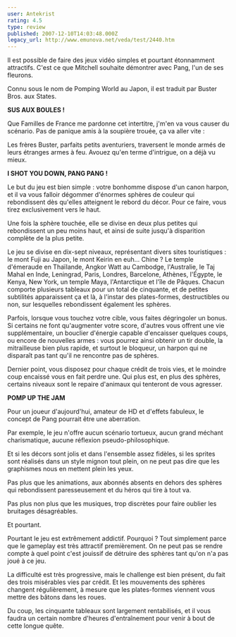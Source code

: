 ```yaml
---
user: Antekrist
rating: 4.5
type: review
published: 2007-12-10T14:03:48.000Z
legacy_url: http://www.emunova.net/veda/test/2440.htm
---
```

Il est possible de faire des jeux vidéo simples et pourtant étonnamment attractifs. C'est ce que Mitchell souhaite démontrer avec Pang, l'un de ses fleurons.  

Connu sous le nom de Pomping World au Japon, il est traduit par Buster Bros. aux States.  

  

**SUS AUX BOULES !**  

Que Familles de France me pardonne cet intertitre, j'm'en va vous causer du scénario. Pas de panique amis à la soupière trouée, ça va aller vite :   

Les frères Buster, parfaits petits aventuriers, traversent le monde armés de leurs étranges armes à feu. Avouez qu'en terme d'intrigue, on a déjà vu mieux.  

  

**I SHOT YOU DOWN, PANG PANG !**  

Le but du jeu est bien simple : votre bonhomme dispose d'un canon harpon, et il va vous falloir dégommer d'énormes sphères de couleur qui rebondissent dès qu'elles atteignent le rebord du décor. Pour ce faire, vous tirez exclusivement vers le haut.  

Une fois la sphère touchée, elle se divise en deux plus petites qui rebondissent un peu moins haut, et ainsi de suite jusqu'à disparition complète de la plus petite.  

Le jeu se divise en dix-sept niveaux, représentant divers sites touristiques : le mont Fuji au Japon, le mont Keirin en euh... Chine ? Le temple d'émeraude en Thaïlande, Angkor Watt au Cambodge, l'Australie, le Taj Mahal en Inde, Leningrad, Paris, Londres, Barcelone, Athènes, l'Égypte, le Kenya, New York, un temple Maya, l'Antarctique et l'île de Pâques. Chacun comporte plusieurs tableaux pour un total de cinquante, et de petites subtilités apparaissent ça et là, à l'instar des plates-formes, destructibles ou non, sur lesquelles rebondissent également les sphères.  

Parfois, lorsque vous touchez votre cible, vous faites dégringoler un bonus. Si certains ne font qu'augmenter votre score, d'autres vous offrent une vie supplémentaire, un bouclier d'énergie capable d'encaisser quelques coups, ou encore de nouvelles armes : vous pourrez ainsi obtenir un tir double, la mitrailleuse bien plus rapide, et surtout le bloqueur, un harpon qui ne disparaît pas tant qu'il ne rencontre pas de sphères.  

Dernier point, vous disposez pour chaque crédit de trois vies, et le moindre coup encaissé vous en fait perdre une. Qui plus est, en plus des sphères, certains niveaux sont le repaire d'animaux qui tenteront de vous agresser.  

  

**POMP UP THE JAM**  

Pour un joueur d'aujourd'hui, amateur de HD et d'effets fabuleux, le concept de Pang pourrait être une aberration.  

Par exemple, le jeu n'offre aucun scénario tortueux, aucun grand méchant charismatique, aucune réflexion pseudo-philosophique.  

Et si les décors sont jolis et dans l'ensemble assez fidèles, si les sprites sont réalisés dans un style mignon tout plein, on ne peut pas dire que les graphismes nous en mettent plein les yeux.  

Pas plus que les animations, aux abonnés absents en dehors des sphères qui rebondissent paresseusement et du héros qui tire à tout va.  

Pas plus non plus que les musiques, trop discrètes pour faire oublier les bruitages désagréables.  

Et pourtant.  

Pourtant le jeu est extrêmement addictif. Pourquoi ? Tout simplement parce que le gameplay est très attractif premièrement. On ne peut pas se rendre compte à quel point c'est jouissif de détruire des sphères tant qu'on n'a pas joué à ce jeu.  

La difficulté est très progressive, mais le challenge est bien présent, du fait des trois misérables vies par crédit. Et les mouvements des sphères changent régulièrement, à mesure que les plates-formes viennent vous mettre des bâtons dans les roues.  

Du coup, les cinquante tableaux sont largement rentabilisés, et il vous faudra un certain nombre d'heures d'entraînement pour venir à bout de cette longue quête.